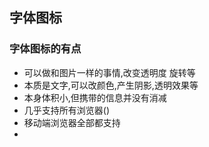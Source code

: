 ## 字体图标
### 字体图标的有点
- 可以做和图片一样的事情,改变透明度 旋转等
- 本质是文字,可以改颜色,产生阴影,透明效果等
- 本身体积小,但携带的信息并没有消减
- 几乎支持所有浏览器()
- 移动端浏览器全部都支持
- 
